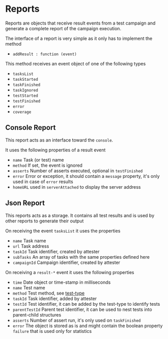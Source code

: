 # Reports

Reports are objects that receive result events from a test campaign and generate a complete report of the campaign execution.

The interface of a report is very simple as it only has to implement the method

* `addResult : function (event)`

This method receives an event object of one of the following types

* `tasksList`
* `taskStarted`
* `taskFinished`
* `taskIgnored`
* `testStarted`
* `testFinished`
* `error`
* `coverage`


## Console Report

This report acts as an interface toward the `console`.

It uses the following properties of a result event

* `name` Task (or test) name
* `method` If set, the event is ignored
* `asserts` Number of asserts executed, optional in `testFinished`
* `error` Error or exception, it should contain a `message` property, it's only used in case of `error` results
* `homeURL` used in `serverAttached` to display the server address


## Json Report

This reports acts as a storage. It contains all test results and is used by other reports to generate their output

On receiving the event `tasksList` it uses the properties

* `name` Task name
* `url` Task address
* `taskId` Task identifier, created by attester
* `subTasks` An array of tasks with the same properties defined here
* `campaignId` Campaign identifier, created by attester


On receiving a `result-*` event it uses the following properties

* `time` Date object or time-stamp in milliseconds
* `name` Test name
* `method` Test method, see [test-type](https://github.com/ariatemplates/attester/tree/master/lib/test-type)
* `taskId` Task identifier, added by attester
* `testId` Test identifier, it can be added by the test-type to identify tests
* `parentTestId` Parent test identifier, it can be used to nest tests into parent-child structures
* `asserts` Number of assert run, it's only used on `taskFinished`
* `error` The object is stored as is and might contain the boolean property `failure` that is used only for statistics